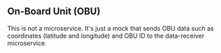 ## On-Board Unit (OBU)

This is not a microservice. It's just a mock that sends OBU data such as coordinates (latitude and longitude) and OBU ID to the data-receiver microservice.
